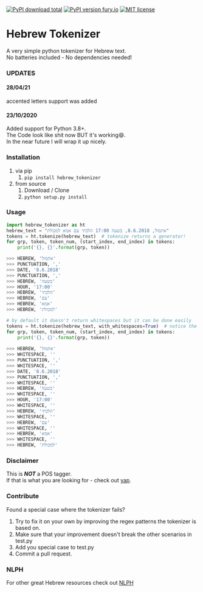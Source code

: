 [![PyPI download total](https://img.shields.io/pypi/dm/hebrew-tokenizer.svg)](https://pypi.python.org/pypi/hebrew-tokenizer/)  [![PyPI version fury.io](https://badge.fury.io/py/hebrew-tokenizer.svg)](https://pypi.python.org/pypi/hebrew-tokenizer/)
 [![MIT license](https://img.shields.io/badge/License-MIT-blue.svg)](https://lbesson.mit-license.org/) 


# Hebrew Tokenizer
A very simple python tokenizer for Hebrew text.  
No batteries included - No dependencies needed!

### UPDATES
#### 28/04/21
accented letters support was added

#### 23/10/2020
Added support for Python 3.8+.   
The Code look like shit now BUT it's working:smile:.   
In the near future I will wrap it up nicely.  

### Installation
1. via pip
    1. ```pip install hebrew_tokenizer```
2. from source
    1. Download / Clone
    2. ```python setup.py install```

### Usage
```python
import hebrew_tokenizer as ht
hebrew_text = "אתמול, 8.6.2018, בשעה 17:00 הלכתי עם אמא למכולת"
tokens = ht.tokenize(hebrew_text)  # tokenize returns a generator!
for grp, token, token_num, (start_index, end_index) in tokens:
    print('{}, {}'.format(grp, token))

>>> HEBREW, 'אתמול'
>>> PUNCTUATION, ',' 
>>> DATE, '8.6.2018'
>>> PUNCTUATION, ',' 
>>> HEBREW, 'בשעה'
>>> HOUR, '17:00'
>>> HEBREW, 'הלכתי'
>>> HEBREW, 'עם'
>>> HEBREW, 'אמא'
>>> HEBREW, 'למכולת'

# by default it doesn't return whitespaces but it can be done easily
tokens = ht.tokenize(hebrew_text, with_whitespaces=True)  # notice the with_whitespace flag
for grp, token, token_num, (start_index, end_index) in tokens:
    print('{}, {}'.format(grp, token))
  
>>> HEBREW, 'אתמול'
>>> WHITESPACE, ''
>>> PUNCTUATION, ',' 
>>> WHITESPACE, ''
>>> DATE, '8.6.2018'
>>> PUNCTUATION, ','
>>> WHITESPACE, ''
>>> HEBREW, 'בשעה'
>>> WHITESPACE, ''
>>> HOUR, '17:00'
>>> WHITESPACE, ''
>>> HEBREW, 'הלכתי'
>>> WHITESPACE, ''
>>> HEBREW, 'עם'
>>> WHITESPACE, ''
>>> HEBREW, 'אמא'
>>> WHITESPACE, ''
>>> HEBREW, 'למכולת'
```

### Disclaimer
This is __***NOT***__ a POS tagger.   
If that is what you are looking for - check out [yap](https://github.com/habeanf/yap).


### Contribute  
Found a special case where the tokenizer fails?   
1. Try to fix it on your own by improving the regex patterns the tokenizer is based on.  
2. Make sure that your improvement doesn't break the other scenarios in test.py
3. Add you special case to test.py 
4. Commit a pull request.  

### NLPH
For other great Hebrew resources check out [NLPH](https://github.com/NLPH/NLPH_Resources)
